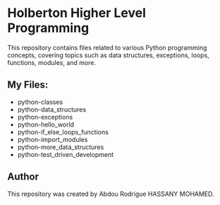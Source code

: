 # Holberton Higher Level Programming

This repository contains files related to various Python programming concepts, covering topics such as data structures, exceptions, loops, functions, modules, and more.

## My Files:

- python-classes
- python-data_structures
- python-exceptions
- python-hello_world
- python-if_else_loops_functions
- python-import_modules
- python-more_data_structures
- python-test_driven_development

## Author

This repository was created by Abdou Rodrigue HASSANY MOHAMED.
